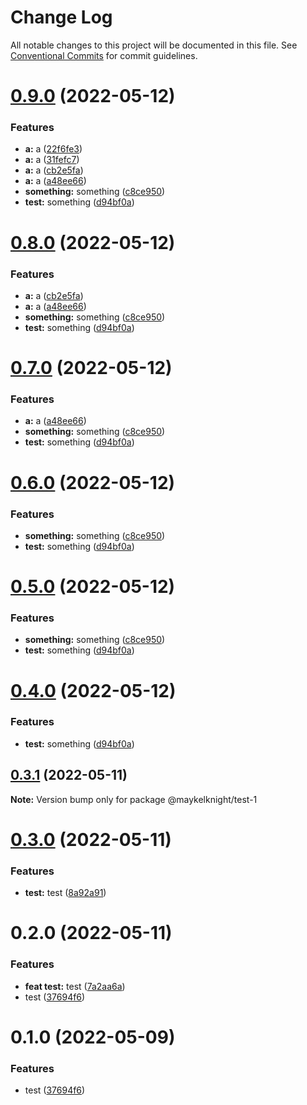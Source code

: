 # Change Log

All notable changes to this project will be documented in this file.
See [Conventional Commits](https://conventionalcommits.org) for commit guidelines.

# [0.9.0](https://github.com/mczapkowicz/lerna-test/compare/@maykelknight/test-1@0.3.1...@maykelknight/test-1@0.9.0) (2022-05-12)


### Features

* **a:** a ([22f6fe3](https://github.com/mczapkowicz/lerna-test/commit/22f6fe3fe2044a78fcbf471367b1d2cbcc344c57))
* **a:** a ([31fefc7](https://github.com/mczapkowicz/lerna-test/commit/31fefc767fd551a69d3b8d3c14f1885d027ef0ea))
* **a:** a ([cb2e5fa](https://github.com/mczapkowicz/lerna-test/commit/cb2e5fafdd274bb821508c8d28a800ce3eb69635))
* **a:** a ([a48ee66](https://github.com/mczapkowicz/lerna-test/commit/a48ee66852766b95d4b50c177cdbb29c48e98568))
* **something:** something ([c8ce950](https://github.com/mczapkowicz/lerna-test/commit/c8ce9503eb9603974ae51ea03c9911dae8ae8d88))
* **test:** something ([d94bf0a](https://github.com/mczapkowicz/lerna-test/commit/d94bf0aaf07d857c84f331bb932460d6ec03847a))





# [0.8.0](https://github.com/mczapkowicz/lerna-test/compare/@maykelknight/test-1@0.3.1...@maykelknight/test-1@0.8.0) (2022-05-12)


### Features

* **a:** a ([cb2e5fa](https://github.com/mczapkowicz/lerna-test/commit/cb2e5fafdd274bb821508c8d28a800ce3eb69635))
* **a:** a ([a48ee66](https://github.com/mczapkowicz/lerna-test/commit/a48ee66852766b95d4b50c177cdbb29c48e98568))
* **something:** something ([c8ce950](https://github.com/mczapkowicz/lerna-test/commit/c8ce9503eb9603974ae51ea03c9911dae8ae8d88))
* **test:** something ([d94bf0a](https://github.com/mczapkowicz/lerna-test/commit/d94bf0aaf07d857c84f331bb932460d6ec03847a))





# [0.7.0](https://github.com/mczapkowicz/lerna-test/compare/@maykelknight/test-1@0.3.1...@maykelknight/test-1@0.7.0) (2022-05-12)


### Features

* **a:** a ([a48ee66](https://github.com/mczapkowicz/lerna-test/commit/a48ee66852766b95d4b50c177cdbb29c48e98568))
* **something:** something ([c8ce950](https://github.com/mczapkowicz/lerna-test/commit/c8ce9503eb9603974ae51ea03c9911dae8ae8d88))
* **test:** something ([d94bf0a](https://github.com/mczapkowicz/lerna-test/commit/d94bf0aaf07d857c84f331bb932460d6ec03847a))





# [0.6.0](https://github.com/mczapkowicz/lerna-test/compare/@maykelknight/test-1@0.3.1...@maykelknight/test-1@0.6.0) (2022-05-12)


### Features

* **something:** something ([c8ce950](https://github.com/mczapkowicz/lerna-test/commit/c8ce9503eb9603974ae51ea03c9911dae8ae8d88))
* **test:** something ([d94bf0a](https://github.com/mczapkowicz/lerna-test/commit/d94bf0aaf07d857c84f331bb932460d6ec03847a))





# [0.5.0](https://github.com/mczapkowicz/lerna-test/compare/@maykelknight/test-1@0.3.1...@maykelknight/test-1@0.5.0) (2022-05-12)


### Features

* **something:** something ([c8ce950](https://github.com/mczapkowicz/lerna-test/commit/c8ce9503eb9603974ae51ea03c9911dae8ae8d88))
* **test:** something ([d94bf0a](https://github.com/mczapkowicz/lerna-test/commit/d94bf0aaf07d857c84f331bb932460d6ec03847a))





# [0.4.0](https://github.com/mczapkowicz/lerna-test/compare/@maykelknight/test-1@0.3.1...@maykelknight/test-1@0.4.0) (2022-05-12)


### Features

* **test:** something ([d94bf0a](https://github.com/mczapkowicz/lerna-test/commit/d94bf0aaf07d857c84f331bb932460d6ec03847a))





## [0.3.1](https://github.com/mczapkowicz/lerna-test/compare/@maykelknight/test-1@0.3.0...@maykelknight/test-1@0.3.1) (2022-05-11)

**Note:** Version bump only for package @maykelknight/test-1





# [0.3.0](https://github.com/mczapkowicz/lerna-test/compare/@maykelknight/test-1@0.2.0...@maykelknight/test-1@0.3.0) (2022-05-11)


### Features

* **test:** test ([8a92a91](https://github.com/mczapkowicz/lerna-test/commit/8a92a91fadeef74668b4787e950db78d527a17ef))





# 0.2.0 (2022-05-11)


### Features

* **feat test:** test ([7a2aa6a](https://github.com/mczapkowicz/lerna-test/commit/7a2aa6a3da6f159ebb54df4fcfb9fbd933d09c2b))
* test ([37694f6](https://github.com/mczapkowicz/lerna-test/commit/37694f6934e119af95d03d1eaacedbd4b8fc6796))





# 0.1.0 (2022-05-09)


### Features

* test ([37694f6](https://github.com/mczapkowicz/lerna-test/commit/37694f6934e119af95d03d1eaacedbd4b8fc6796))
